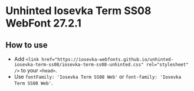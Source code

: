# Unhinted Iosevka Term SS08 WebFont 27.2.1

## How to use

- Add `<link href="https://iosevka-webfonts.github.io/unhinted-iosevka-term-ss08/iosevka-term-ss08-unhinted.css" rel="stylesheet" />` to your `<head>`.
- Use `fontFamily: 'Iosevka Term SS08 Web'` or `font-family: 'Iosevka Term SS08 Web'`.
